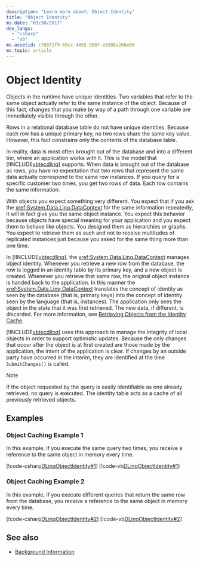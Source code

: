 ```yaml
---
description: "Learn more about: Object Identity"
title: "Object Identity"
ms.date: "03/30/2017"
dev_langs: 
  - "csharp"
  - "vb"
ms.assetid: c788f2f9-65cc-4455-9907-e8388a268e00
ms.topic: article
---
```

# Object Identity

Objects in the runtime have unique identities. Two variables that refer to the same object actually refer to the same instance of the object. Because of this fact, changes that you make by way of a path through one variable are immediately visible through the other.  
  
 Rows in a relational database table do not have unique identities. Because each row has a unique primary key, no two rows share the same key value. However, this fact constrains only the contents of the database table.  
  
 In reality, data is most often brought out of the database and into a different tier, where an application works with it. This is the model that [!INCLUDE[vbtecdlinq](../../../../../../includes/vbtecdlinq-md.md)] supports. When data is brought out of the database as rows, you have no expectation that two rows that represent the same data actually correspond to the same row instances. If you query for a specific customer two times, you get two rows of data. Each row contains the same information.  
  
 With objects you expect something very different. You expect that if you ask the <xref:System.Data.Linq.DataContext> for the same information repeatedly, it will in fact give you the same object instance. You expect this behavior because objects have special meaning for your application and you expect them to behave like objects. You designed them as hierarchies or graphs. You expect to retrieve them as such and not to receive multitudes of replicated instances just because you asked for the same thing more than one time.  
  
 In [!INCLUDE[vbtecdlinq](../../../../../../includes/vbtecdlinq-md.md)], the <xref:System.Data.Linq.DataContext> manages object identity. Whenever you retrieve a new row from the database, the row is logged in an identity table by its primary key, and a new object is created. Whenever you retrieve that same row, the original object instance is handed back to the application. In this manner the <xref:System.Data.Linq.DataContext> translates the concept of identity as seen by the database (that is, primary keys) into the concept of identity seen by the language (that is, instances). The application only sees the object in the state that it was first retrieved. The new data, if different, is discarded. For more information, see [Retrieving Objects from the Identity Cache](retrieving-objects-from-the-identity-cache.md).  
  
 [!INCLUDE[vbtecdlinq](../../../../../../includes/vbtecdlinq-md.md)] uses this approach to manage the integrity of local objects in order to support optimistic updates. Because the only changes that occur after the object is at first created are those made by the application, the intent of the application is clear. If changes by an outside party have occurred in the interim, they are identified at the time `SubmitChanges()` is called.  
  
> [!NOTE]
> If the object requested by the query is easily identifiable as one already retrieved, no query is executed. The identity table acts as a cache of all previously retrieved objects.  
  
## Examples  
  
### Object Caching Example 1  

 In this example, if you execute the same query two times, you receive a reference to the same object in memory every time.  
  
 [!code-csharp[DLinqObjectIdentity#1](../../../../../../samples/snippets/csharp/VS_Snippets_Data/DLinqObjectIdentity/cs/Program.cs#1)]
 [!code-vb[DLinqObjectIdentity#1](../../../../../../samples/snippets/visualbasic/VS_Snippets_Data/DLinqObjectIdentity/vb/Module1.vb#1)]  
  
### Object Caching Example 2  

 In this example, if you execute different queries that return the same row from the database, you receive a reference to the same object in memory every time.  
  
 [!code-csharp[DLinqObjectIdentity#2](../../../../../../samples/snippets/csharp/VS_Snippets_Data/DLinqObjectIdentity/cs/Program.cs#2)]
 [!code-vb[DLinqObjectIdentity#2](../../../../../../samples/snippets/visualbasic/VS_Snippets_Data/DLinqObjectIdentity/vb/Module1.vb#2)]  
  
## See also

- [Background Information](background-information.md)

